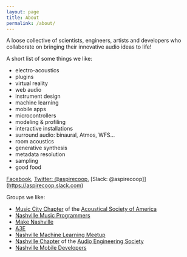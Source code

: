 ```yaml
---
layout: page
title: About
permalink: /about/
---
```



A loose collective of scientists, engineers, artists and developers who collaborate on bringing their innovative audio ideas to life!


A short list of some things we like:

- electro-acoustics
- plugins
- virtual reality
- web audio
- instrument design
- machine learning
- mobile apps
- microcontrollers
- modeling & profiling
- interactive installations
- surround audio: binaural, Atmos, WFS...
- room acoustics
- generative synthesis
- metadata resolution
- sampling
- good food

[Facebook](https://www.facebook.com/groups/aspirecoop/), 
[Twitter: @aspirecoop](https://twitter.com/aspirecoop),
[Slack: @aspirecoop]](https://aspirecoop.slack.com)



Groups we like:

* [Music City Chapter](https://www.facebook.com/MusicCityASA/) of the [Acoustical Society of America](http://acousticalsociety.org/)
* [Nashville Music Programmers](https://www.meetup.com/Nashville-Music-Programmers/)
* [Make Nashville](http://makenashville.org/)
* [A3E](http://www.a3exchange.com/)
* [Nashville Machine Learning Meetup](https://www.meetup.com/Nashville-Machine-Learning-Meetup/)
* [Nashville Chapter](http://aesnashville.org/) of the [Audio Engineering Society](http://www.aes.org/)
* [Nashville Mobile Developers](https://www.meetup.com/NashvilleMDUG/)
